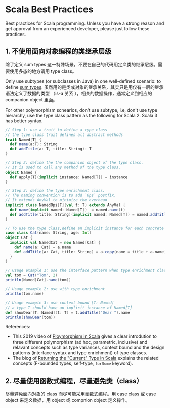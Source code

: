 # Scala Best Practices

Best practices for Scala programming. Unless you have a strong reason and get approval from an experienced developer, please just follow these practices.

## 1. 不使用面向对象编程的类继承层级

除了定义 sum types 这一特殊场景，不要在自己的代码用定义类的继承层级。需要使用多态的地方请用 type class。

Only use subtypes (or subclasses in Java) in one well-defined scenario: to define [sum types](https://alvinalexander.com/scala/fp-book/algebraic-data-types-adts-in-scala). 虽然用的是类或对象的继承关系，其实只是用仅有一层的继承语法定义了数据的类型 （is-a 关系 ），相关的数据操作，通常定义到相应的 companion object 里面。

For other polymorphism scnearios, don't use subtype, i.e, don't use type hierarchy, use the type class pattern as the following for Scala 2. Scala 3 has better syntax.

```scala
// Step 1: use a trait to define a type class
// the type class trait defines all abstract methods
trait Named[T] {
  def name(a:T): String
  def addTitle(a: T, title: String): T
}

// Step 2: define the the companion object of the type class.
// It is used to call any method of the type class.
object Named {
  def apply[T](implicit instance: Named[T]) = instance
}

// Step 3: define the type enrichment class.
// The naming convention is to add `Ops` postfix.
// It extends AnyVal to minimize the overhead
implicit class NamedOps[T](val t: T) extends AnyVal {
  def name(implicit named: Named[T])  = named.name(t)
  def addTitle(title: String)(implicit named: Named[T]) = named.addTitle(t, title)
}

// To use the type class,define an implicit instance for each concrete type
case class Cat(name: String, age: Int)
object Cat {
  implicit val NamedCat = new Named[Cat] {
    def name(a: Cat) = a.name
    def addTitle(a: Cat, title: String) = a.copy(name = title + a.name)
  }
}

// Usage example 1: use the interface pattern when type enrichment class is not defined
val tom = Cat("Tom", 2)
println(Named[Cat].name(tom))

// Usage example 2: use with type enrichment
println(tom.name)

// Usage example 3: use context bound [T: Named]
// a type T should have an implicit instance of Named[T]
def showDear[T: Named](t: T) = t.addTitle("Dear ").name
println(showDear(tom))
```

References:

- This 2019 video of [Ploymorphism in Scala](https://scaladays.org/2019/lausanne/schedule/polymorphism-in-scala) gives a clear introdution to three different polymorphism (ad hoc, parametric, inclusive) and relavant concepts such as type variances, context bound and the design patterns (interface syntax and type enrichment) of type classes.
- The blog of [Returning the "Current" Type in Scala](https://tpolecat.github.io/2015/04/29/f-bounds.html) explains the related concepts (F-bounded types, self-type, `forSome` keyword).

## 2. 尽量使用函数式编程，尽量避免类（class）

尽量避免面向对象的 class 而尽可能采用函数式编程。用 case class 或 case object 来定义数据，用 object 或 compnion object 定义操作。
